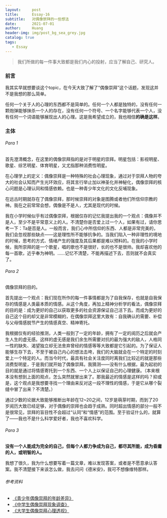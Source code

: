 ```yaml
---
layout:     post
title:      Essay-16
subtitle:   对偶像崇拜的一些想法
date:       2021-07-01
author:     Huang
header-img: img/post_bg_sea_grey.jpg
catalog: true
tags:
   - Essay
---
```


> 我们所做的每一件事大致都是我们内心的投射，应当了解自己、研究人。

### 前言

我其实早就想要谈这个topic，在今天大致了解了“偶像崇拜”这个话题，发现这并不是我想的那么简单。

任何一个关于人的心理的东西都不是简单的。任何一个人都是独特的，没有任何一颗炮弹能够抹杀一个人的存在，没有任何一个符号、一个名字能够代表一个人，没有任何一个词语能够展现出人的心理。这是我希望成立的，我也相信**的确是这样**。

### 主体

###### Para 1

首先澄清概念，在这里的偶像崇拜指的是对于明星的崇拜。明星包括：影视明星、歌星、综艺明星、体育明星，又尤指那种消费性明星。

在心理学上的定义：偶像崇拜是一种特殊的社会心理现象，通过对于崇拜人物的夸大的社会认知而产生光环效应，将其言行举止加以神圣化并神秘化，偶像崇拜的核心问题是心理认同和情感依赖。也是一种青少年文化的文化反哺现象。

在远古时期就存在了偶像崇拜，那时候崇拜的对象是图腾或者他们所信仰宗教的神。我在之前常常会想，偶像是不是人，尤其是现代的时候。

我在小学时候似乎有过偶像崇拜，根据仅存的记忆我提出我的一个观点：偶像并不是人，至少不是平常意义上的人。不清楚你是否爱上过一个人，如果有过，请你思考一下：Ta是否是人。一般而言，我们心中所信仰的东西、人都是非常完美的，我们会忽视那些缺点——这是理性所不能够抗争的。当我们陷入一种非理性的境地的时候，思考的方式、情绪产生的强度及其后果都是难以预料的。在我的小学时候，我所崇拜的是一个歌星，唱的歌也不是很好，长的也不是很帅。我却喜欢他的每一首歌，近乎奉为神明。……记忆不清楚，不能再描述下去，否则就不会真实了。

###### Para 2

偶像崇拜的目的。

首先提出一个观点：我们现在所作的每一件事情都是为了自我保存，也就是自我保存的情感是人类最本质的情感。从这个角度，再加上精神分析学的看法，偶像崇拜的目的是：成为更好的自己以获取更多的社会资源保证自己活下去。而成为更好的自己这个目的却又是非常模糊的，在偶像崇拜这里大致有：自我确认的需要、补偿与父母情感脱节产生的情感真空、精神寄托。

我根据仅有的经验推测，人类一般到了一定的年龄，拥有了一定的阅历之后就会产生人生的虚无感。这样的虚无感是我们余生所需要对抗的最为强大的敌人，人格同一性的缺失、渴望独立却无法舍弃曾经的情感等等大致都是它引起的。为了保证人能够生存下去，不至于被自己内心的想法击垮，我们的大脑就会在一个特定的时刻爱上一个特定的人。而当今时代，最具有社会关注度同时离我们比较近的就是那些消费型明星，于是我们就开始了偶像崇拜。我猜测——没有什么根据，最为起初的目的就是通过将情感寄托到一个东西、一个人上以保证自己的心理健康。（本来根本没有想到上面的观点，怎么突然就冒出来了。那我最近的情感是这样的吗？抑或是，这个观点是我想要寻找一个理由来反对这一段不理性的情感，于是它从哪个裂缝中冒了出来？不清楚。）

通过少数的论据大致能够推断出年龄在12~20之间，12岁是萌芽时期，而到了20岁阅历大致已经足够，对于偶像的崇拜也会趋于成熟。同时超出情感的部分一般不是很常见，崇拜的盲目性不会超过“认同”和“情感”的范围。至于验证什么的，就算了——我也不是什么科学爱好者，我也不喜欢科学。

###### Para 3

**没有一个人能成为完全的自己，但每个人都力争成为自己，都尽其所能，成为昏庸的人，或明智的人。**

我想了很久，我为什么想要写着一篇文章，难以发现答案，或者是不愿意承认答案。我不清楚接下来该怎么做，我去问问《德米安》，我可不想像维特那样。

###### 参考资料
* [《青少年偶像崇拜的年龄差异》](http://file.snnu.net/res/20126/12/75d3c7b8-5bfc-4345-9a7a-a06e011447d3.pdf)
* [《中学生偶像崇拜现象调查》](http://www.cqvip.com/main/viewer.aspx?id=9328957&type=5&sign=399e2b54782afab3812696a42864538b)
* [《大学生偶像崇拜心理透视》](http://www.cqvip.com/main/viewer.aspx?id=11861465&type=5&sign=0c306d918aef66e30dcd37b864709dd3)
